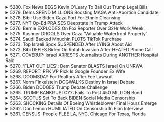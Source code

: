 <details>
<summary>5280. Fox News BEGS Kevin O'Leary To Bail Out Trump Legal Bills</summary><br>

<a href="https://www.youtube.com/watch?v=IUQOsG4KLzo" target="_blank">
    <img src="https://img.youtube.com/vi/IUQOsG4KLzo/maxresdefault.jpg" 
        alt="[Youtube]" width="200">
</a>

# Fox News BEGS Kevin O'Leary To Bail Out Trump Legal Bills


</details>

<details>
<summary>5279. Dems SPEND MILLIONS Boosting MAGA Anti-Abortion Candidate</summary><br>

<a href="https://www.youtube.com/watch?v=vKtTbXLYfFQ" target="_blank">
    <img src="https://img.youtube.com/vi/vKtTbXLYfFQ/maxresdefault.jpg" 
        alt="[Youtube]" width="200">
</a>

# Dems SPEND MILLIONS Boosting MAGA Anti-Abortion Candidate


</details>

<details>
<summary>5278. Bibi: Use Biden Gaza Port For Ethnic Cleansing</summary><br>

<a href="https://www.youtube.com/watch?v=D0rG1qlxVsA" target="_blank">
    <img src="https://img.youtube.com/vi/D0rG1qlxVsA/maxresdefault.jpg" 
        alt="[Youtube]" width="200">
</a>

# Bibi: Use Biden Gaza Port For Ethnic Cleansing


</details>

<details>
<summary>5277. NYT Op-Ed PRAISES Deepstate In Trump Attack</summary><br>

<a href="https://www.youtube.com/watch?v=xW-DIfyn4Pg" target="_blank">
    <img src="https://img.youtube.com/vi/xW-DIfyn4Pg/maxresdefault.jpg" 
        alt="[Youtube]" width="200">
</a>

# NYT Op-Ed PRAISES Deepstate In Trump Attack


</details>

<details>
<summary>5276. Bernie EXPLODES On Fox Reporter Over 32Hr Work Week</summary><br>

<a href="https://www.youtube.com/watch?v=_avBnm0R4O8" target="_blank">
    <img src="https://img.youtube.com/vi/_avBnm0R4O8/maxresdefault.jpg" 
        alt="[Youtube]" width="200">
</a>

# Bernie EXPLODES On Fox Reporter Over 32Hr Work Week


</details>

<details>
<summary>5275. Kushner DROOLS Over Gaza 'Valuable Waterfront Property'</summary><br>

<a href="https://www.youtube.com/watch?v=oy2fTvmLAFw" target="_blank">
    <img src="https://img.youtube.com/vi/oy2fTvmLAFw/maxresdefault.jpg" 
        alt="[Youtube]" width="200">
</a>

# Kushner DROOLS Over Gaza 'Valuable Waterfront Property'


</details>

<details>
<summary>5274. Saudi Backed Mnuchin PLOTS TikTok Purchase</summary><br>

<a href="https://www.youtube.com/watch?v=-zYNNU729pQ" target="_blank">
    <img src="https://img.youtube.com/vi/-zYNNU729pQ/maxresdefault.jpg" 
        alt="[Youtube]" width="200">
</a>

# Saudi Backed Mnuchin PLOTS TikTok Purchase


</details>

<details>
<summary>5273. Top Israeli Spox SUSPENDED After LYING About Aid</summary><br>

<a href="https://www.youtube.com/watch?v=nab_3HFhf-g" target="_blank">
    <img src="https://img.youtube.com/vi/nab_3HFhf-g/maxresdefault.jpg" 
        alt="[Youtube]" width="200">
</a>

# Top Israeli Spox SUSPENDED After LYING About Aid


</details>

<details>
<summary>5272. Bibi DEFIES Biden On Rafah Invasion After HEATED Phone Call</summary><br>

<a href="https://www.youtube.com/watch?v=u6Uip3GH29Q" target="_blank">
    <img src="https://img.youtube.com/vi/u6Uip3GH29Q/maxresdefault.jpg" 
        alt="[Youtube]" width="200">
</a>

# Bibi DEFIES Biden On Rafah Invasion After HEATED Phone Call


</details>

<details>
<summary>5271. COVERUP: Israel ARRESTS Journalists During ANOTHER Hospital Raid</summary><br>

<a href="https://www.youtube.com/watch?v=_hD9aSfOWh4" target="_blank">
    <img src="https://img.youtube.com/vi/_hD9aSfOWh4/maxresdefault.jpg" 
        alt="[Youtube]" width="200">
</a>

# COVERUP: Israel ARRESTS Journalists During ANOTHER Hospital Raid


</details>

<details>
<summary>5270. 'FLAT OUT LIES': Dem Senator BLASTS Israel On UNRWA</summary><br>

<a href="https://www.youtube.com/watch?v=Ggh5ylruiho" target="_blank">
    <img src="https://img.youtube.com/vi/Ggh5ylruiho/maxresdefault.jpg" 
        alt="[Youtube]" width="200">
</a>

# 'FLAT OUT LIES': Dem Senator BLASTS Israel On UNRWA


</details>

<details>
<summary>5269. REPORT: RFK VP Pick Is Google Founder Ex Wife</summary><br>

<a href="https://www.youtube.com/watch?v=9jJQS24_yCI" target="_blank">
    <img src="https://img.youtube.com/vi/9jJQS24_yCI/maxresdefault.jpg" 
        alt="[Youtube]" width="200">
</a>

# REPORT: RFK VP Pick Is Google Founder Ex Wife


</details>

<details>
<summary>5268. DOOMSDAY For Realtors After Fee Lawsuit</summary><br>

<a href="https://www.youtube.com/watch?v=CIcLGh5f4Nc" target="_blank">
    <img src="https://img.youtube.com/vi/CIcLGh5f4Nc/maxresdefault.jpg" 
        alt="[Youtube]" width="200">
</a>

# DOOMSDAY For Realtors After Fee Lawsuit


</details>

<details>
<summary>5267. Norm Finkelstein DOGWALKS Destiny In Israel Debate</summary><br>

<a href="https://www.youtube.com/watch?v=WVzgxthLVuE" target="_blank">
    <img src="https://img.youtube.com/vi/WVzgxthLVuE/maxresdefault.jpg" 
        alt="[Youtube]" width="200">
</a>

# Norm Finkelstein DOGWALKS Destiny In Israel Debate


</details>

<details>
<summary>5266. Biden DODGES Trump Debate Challenge</summary><br>

<a href="https://www.youtube.com/watch?v=EXq7MOkapS4" target="_blank">
    <img src="https://img.youtube.com/vi/EXq7MOkapS4/maxresdefault.jpg" 
        alt="[Youtube]" width="200">
</a>

# Biden DODGES Trump Debate Challenge


</details>

<details>
<summary>5265. TRUMP BANKRUPTCY?: Fails To Post 450 MILLION Bond</summary><br>

<a href="https://www.youtube.com/watch?v=KoINML9yUmY" target="_blank">
    <img src="https://img.youtube.com/vi/KoINML9yUmY/maxresdefault.jpg" 
        alt="[Youtube]" width="200">
</a>

# TRUMP BANKRUPTCY?: Fails To Post 450 MILLION Bond


</details>

<details>
<summary>5264. SCOTUS Set To Back BIDEN Social Media Censorship</summary><br>

<a href="https://www.youtube.com/watch?v=_YCI7GyvXEE" target="_blank">
    <img src="https://img.youtube.com/vi/_YCI7GyvXEE/maxresdefault.jpg" 
        alt="[Youtube]" width="200">
</a>

# SCOTUS Set To Back BIDEN Social Media Censorship


</details>

<details>
<summary>5263. SHOCKING Details Of Boeing Whistleblower Final Hours Emerge</summary><br>

<a href="https://www.youtube.com/watch?v=ggh35ud9BrU" target="_blank">
    <img src="https://img.youtube.com/vi/ggh35ud9BrU/maxresdefault.jpg" 
        alt="[Youtube]" width="200">
</a>

# SHOCKING Details Of Boeing Whistleblower Final Hours Emerge


</details>

<details>
<summary>5262. Don Lemon HUMILIATED On Censorship In Elon Interview</summary><br>

<a href="https://www.youtube.com/watch?v=rkKrU0JXObQ" target="_blank">
    <img src="https://img.youtube.com/vi/rkKrU0JXObQ/maxresdefault.jpg" 
        alt="[Youtube]" width="200">
</a>

# Don Lemon HUMILIATED On Censorship In Elon Interview


</details>

<details>
<summary>5261. CENSUS: People FLEE LA, NYC, Chicago For Texas, Florida</summary><br>

<a href="https://www.youtube.com/watch?v=sNvsz2BRwpc" target="_blank">
    <img src="https://img.youtube.com/vi/sNvsz2BRwpc/maxresdefault.jpg" 
        alt="[Youtube]" width="200">
</a>

# CENSUS: People FLEE LA, NYC, Chicago For Texas, Florida


</details>

